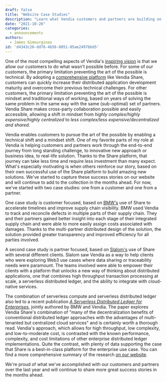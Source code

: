 ```yaml
---
draft: false
title: "Website Case Studies"
description: "Learn what Vendia customers and partners are building on the Share platform"
date: "2021-10-26"
categories:
  - announcements
authors:
  - James Gimourginas
id: 'd4343c26-dd76-4b56-8051-05ae2497bbd5'
---
```


One of the most compelling aspects of Vendia's [inspiring vision](https://www.vendia.com/blog/vendias-inspiring-vision) is that we allow our customers to do what wasn't possible before.  For some of our customers, the primary limitation preventing the art of the possible is technical.  By adopting a [comprehensive platform](https://www.vendia.com/blog/distributed-application-maturity-model) like Vendia Share, customers can quickly increase their distributed application development maturity and overcome their previous technical challenges.  For other customers, the primary limitation preventing the art of the possible is mindset and traditional ways of working, based on years of solving the same problem in the same way with the same (sub-optimal) set of partners.  Vendia Share makes cross-party collaboration possible and easily accessible, allowing a shift in mindset from _highly complex/highly expensive/highly centralized_ to _less complex/less expensive/decentralized and shared._

Vendia enables customers to pursue the art of the possible by enabling a technical shift and a mindset shift.  One of my favorite parts of my role at Vendia is helping customers and partners work through the end-to-end journey from long standing challenge, to innovative new approach or business idea, to real-life solution.  Thanks to the Share platform, that journey can take less time and require less investment than many expect.  What's especially motivating  is when others reinforce our story, based on their own successful use of the Share platform to build amazing new solutions.  We've started to capture these success stories on our website and will continue to add to the collection in the months ahead.  For now, we've started with two case studies: one from a customer and one from a partner.

One case study is customer focused, based on [BMW's](https://www.vendia.com/bmw-case-study) use of Share to accelerate timelines and improve supply chain visibility.  BMW used Vendia to track and reconcile defects in multiple parts of their supply chain. They and their partners gained better insight into each stage of their integrated supply chain and were able to more easily assign costs associated with damages. Thanks to the multi-partner distributed design of the solution, the solution provided greater transparency and improved efficiency for all parties involved.

A second case study is partner focused, based on [Slalom's](https://www.vendia.com/slalom-case-study) use of Share with several different clients. Slalom saw Vendia as a way to help clients who were exploring Web3 use cases where data sharing or traceability needs were paramount.  The teams involved were able to empower their clients with a platform that unlocks a new way of thinking about distributed applications, one that combines high throughput transaction processing at scale, a serverless distributed ledger, and the ability to integrate with cloud-native services.

The combination of serverless compute and serverless distributed ledger also led to a recent publication _[A Serverless Distributed Ledger for Enterprises](https://arxiv.org/pdf/2110.09221v1.pdf)_, jointly authored by BMW and Vendia.  The paper explores Vendia Share's combination of "many of the decentralization benefits of conventional distributed ledger approaches with the advantages of multi-tenanted but centralized cloud services" and is certainly worth a thorough read.  Vendia's approach, which allows for high throughput, low complexity, and low-to-moderate cost, is contrasted with the known performance, complexity, and cost limitations of other enterprise distributed ledger implementations.  Quite the contrast, with plenty of data supporting the case that Share is a best-in-class platform for the enterprise use case. You can find a more comprehensive summary of the research [on our website](https://www.vendia.com/blog/serverless-distributed-ledger-for-enterprises).

We're proud of what we've accomplished with our customers and partners over the last year and will continue to share more great success stories in the months ahead.